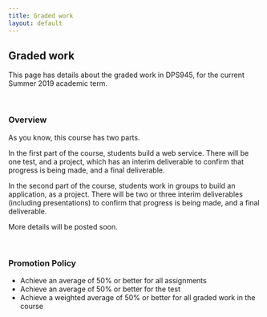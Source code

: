 ```yaml
---
title: Graded work
layout: default
---
```


## Graded work

This page has details about the graded work in DPS945, for the current Summer 2019 academic term.

<br>

### Overview

As you know, this course has two parts. 

In the first part of the course, students build a web service. There will be one test, and a project, which has an interim deliverable to confirm that progress is being made, and a final deliverable. 

In the second part of the course, students work in groups to build an application, as a project. There will be two or three interim deliverables (including presentations) to confirm that progress is being made, and a final deliverable. 

More details will be posted soon. 

<br>

### Promotion Policy

* Achieve an average of 50% or better for all assignments
*	Achieve an average of 50% or better for the test
*	Achieve a weighted average of 50% or better for all graded work in the course

<br>
